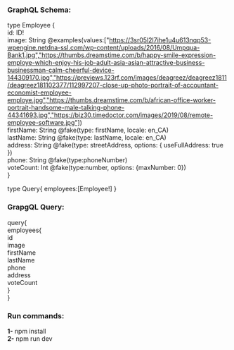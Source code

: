 ### GraphQL Schema:

type Employee {  
id: ID!  
image: String @examples(values:["https://3sr05l2l7ihe1u4u613nqp53-wpengine.netdna-ssl.com/wp-content/uploads/2016/08/Umpqua-Bank1.jpg","https://thumbs.dreamstime.com/b/happy-smile-expression-employe-which-enjoy-his-job-adult-asia-asian-attractive-business-businessman-calm-cheerful-device-144309170.jpg","https://previews.123rf.com/images/deagreez/deagreez1811/deagreez181102377/112997207-close-up-photo-portrait-of-accountant-economist-employee-employe.jpg","https://thumbs.dreamstime.com/b/african-office-worker-portrait-handsome-male-talking-phone-44341693.jpg","https://biz30.timedoctor.com/images/2019/08/remote-employee-software.jpg"])  
firstName: String @fake(type: firstName, locale: en_CA)  
lastName: String @fake(type: lastName, locale: en_CA)  
address: String @fake(type: streetAddress, options: { useFullAddress: true })  
phone: String @fake(type:phoneNumber)  
voteCount: Int @fake(type:number, options: {maxNumber: 0})  
}

type Query{
employees:[Employee!]
}

### GrapgQL Query:
  
query{  
  employees{  
    id  
    image  
    firstName  
    lastName  
    phone  
    address  
    voteCount  
  }  
}

### Run commands:

**1-** npm install  
**2-** npm run dev
